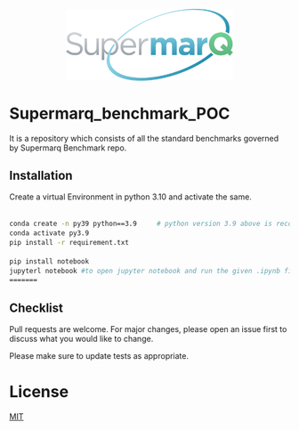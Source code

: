 <p align="center">
  <img src="image/logo.png" width="300" />
</p>

# Supermarq_benchmark_POC
It is a repository which consists of all the standard benchmarks governed  by Supermarq  Benchmark repo.

##

## Installation
 
 Create a virtual Environment in python 3.10 and activate the same.
 ```bash
 
conda create -n py39 python==3.9     # python version 3.9 above is recommended
conda activate py3.9
pip install -r requirement.txt

pip install notebook
jupyterl notebook #to open jupyter notebook and run the given .ipynb files.
=======

```

## Checklist

Pull requests are welcome. For major changes, please open an issue first
to discuss what you would like to change.

Please make sure to update tests as appropriate.

# License

[MIT](https://choosealicense.com/licenses/mit/)
